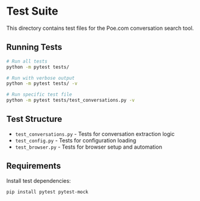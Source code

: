 # Test Suite

This directory contains test files for the Poe.com conversation search tool.

## Running Tests

```bash
# Run all tests
python -m pytest tests/

# Run with verbose output
python -m pytest tests/ -v

# Run specific test file
python -m pytest tests/test_conversations.py -v
```

## Test Structure

- `test_conversations.py` - Tests for conversation extraction logic
- `test_config.py` - Tests for configuration loading
- `test_browser.py` - Tests for browser setup and automation

## Requirements

Install test dependencies:
```bash
pip install pytest pytest-mock
```